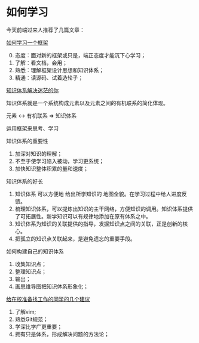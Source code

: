 # 如何学习

今天前端过来人推荐了几篇文章：

[如何学习一个框架](https://mp.weixin.qq.com/s/5lBWL45vRVz2I6Yk-yVpnw)

0. 态度：面对新的框架或只是，端正态度才能沉下心学习；
1. 了解：看文档，会用；
2. 熟悉：理解框架设计思想和知识体系；
3. 精通：读源码、试着造轮子；




[知识体系解决迷茫的你](https://mp.weixin.qq.com/s/mlaQuR8LFjQb9Z4EOrSFRA)

知识体系就是一个系统构成元素以及元素之间的有机联系的简化体现。

元素 <-> 有机联系  => 知识体系

运用框架来思考、学习


知识体系的重要性
1. 加深对知识的理解；
2. 不至于使学习陷入被动，学习更系统；
3. 加快知识整体积累的量和速度；

知识体系的好长
1. 知识体系 可以方便地 给出所学知识的 地图全貌。在学习过程中给人进度反馈。
2. 梳理知识体系，可以提炼出知识的主干网络，方便知识的调用。知识体系提供了可拓展性。新学知识可以有规律地添加在原有体系之中。
4. 知识体系为知识的关联提供的指导，发掘知识点之间的关联，正是创新的核心。
5. 把孤立的知识点关联起来，是避免遗忘的重要手段。

如何构建自己的知识体系
1. 收集知识点；
2. 整理知识点；
3. 输出；
4. 画思维导图把知识体系形象化；



[给在校准备找工作的同学的几个建议](https://mp.weixin.qq.com/s?__biz=MzI1ODk2Mjk0Nw==&mid=2247483805&idx=1&sn=6518e7939789bdd5662efd5499e710ca&scene=21#wechat_redirect)

1. 了解vim;
2. 熟悉Git规范；
3. 学深比学广更重要；
4. 拥有只是体系，形成解决问题的方法论；


